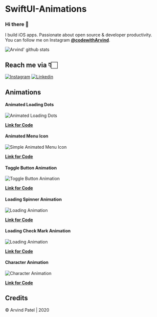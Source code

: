 # SwiftUI-Animations

### Hi there 👋

I build iOS apps. Passionate about open source & developer productivity. You can follow me on Instagram [**@codewithArvind**](https://www.instagram.com/codewithArvind/).


![Arvind' github stats](https://github-readme-stats.vercel.app/api?username=arvindcs&count_private=true&show_icons=true)

## Reach me via 👇🏻

[![Instagram](https://i.ibb.co/3m04rjW/insta.png)](https://www.instagram.com/codewithArvind/) [![Linkedin](https://i.ibb.co/ZdvBhbV/linkedin.png)](https://www.linkedin.com/in/arvindcs/)


## Animations

#### Animated Loading Dots

![Animated Loading Dots](https://github.com/Arvindcs/SwiftUI-Animation/blob/master/loadingdots.gif)

[**Link for Code**](https://github.com/Arvindcs/SwiftUI-Animation/blob/master/ActivityLoadingDots.zip)


#### Animated Menu Icon

![Simple Animated Menu Icon](https://github.com/Arvindcs/SwiftUI-Animation/blob/master/sideMenuIcons.gif)

[**Link for Code**](https://github.com/Arvindcs/SwiftUI-Animation/blob/master/Menu-Icons.zip)


#### Toggle Button Animation

![Toggle Button Animation](https://github.com/Arvindcs/SwiftUI-Animation/blob/master/toggleAnimation.gif)

[**Link for Code**](https://github.com/Arvindcs/SwiftUI-Animation/blob/master/toggleAnimation.zip)


#### Loading Spinner Animation

![Loading Animation](https://github.com/Arvindcs/SwiftUI-Animation/blob/master/LoadingAnimation.gif)

[**Link for Code**](https://github.com/Arvindcs/SwiftUI-Animation/blob/master/LodingAnimation.zip)



#### Loading Check Mark Animation

![Loading Animation](https://github.com/Arvindcs/SwiftUI-Animation/blob/master/lastTrimFinal.gif)

[**Link for Code**](https://github.com/Arvindcs/SwiftUI-Animation/blob/master/LoadingChecKMark.zip)


#### Character Animation

![Character Animation](https://github.com/Arvindcs/SwiftUI-Animation/blob/master/charAnmiation.gif)

[**Link for Code**](https://github.com/Arvindcs/SwiftUI-Animation/blob/master/CharcterAnimation.zip)




## Credits
© Arvind Patel | 2020
